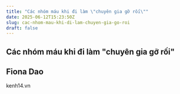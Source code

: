 ```yaml
---
title: "Các nhóm máu khi đi làm \"chuyên gia gỡ rối\""
date: 2025-06-12T15:23:50Z
slug: cac-nhom-mau-khi-di-lam-chuyen-gia-go-roi
draft: false
---
```


## Các nhóm máu khi đi làm "chuyên gia gỡ rối"

## Fiona Dao

kenh14.vn